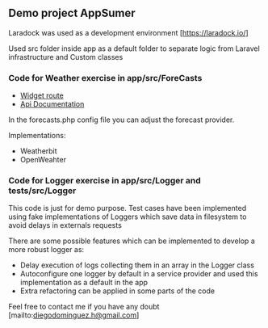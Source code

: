 ## Demo project AppSumer

Laradock was used as a development environment [https://laradock.io/]

Used src folder inside app as a default folder to separate logic from Laravel infrastructure and Custom classes

### Code for Weather exercise in app/src/ForeCasts
- [Widget route](http://localhost)
- [Api Documentation](https://localhost/api/documentation)

In the forecasts.php config file you can adjust the forecast provider. 

Implementations:
- Weatherbit
- OpenWeahter

### Code for Logger exercise in app/src/Logger and tests/src/Logger

This code is just for demo purpose. Test cases have been implemented using fake implementations of Loggers which save data in filesystem to avoid delays in externals requests
 
There are some possible features which can be implemented to develop a more robust logger as:
- Delay execution of logs collecting them in an array in the Logger class 
- Autoconfigure one logger by default in a service provider and used this implementation as a default in the app
- Extra refactoring can be applied in some parts of the code

Feel free to contact me if you have any doubt [mailto:diegodominguez.h@gmail.com]
